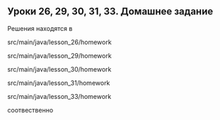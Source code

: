 ## Уроки 26, 29, 30, 31, 33. Домашнее задание
Решения находятся в 

src/main/java/lesson_26/homework

src/main/java/lesson_29/homework

src/main/java/lesson_30/homework

src/main/java/lesson_31/homework

src/main/java/lesson_33/homework

соотвественно
